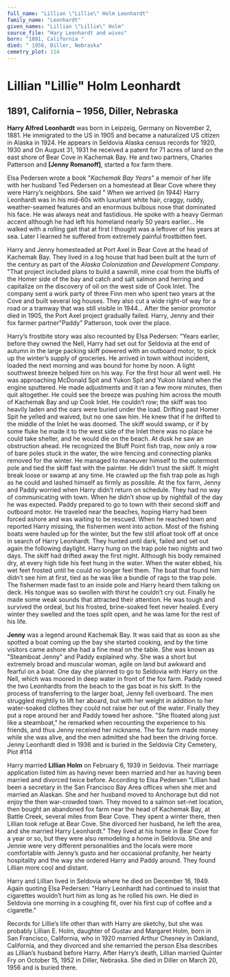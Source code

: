```yaml
---
full_name: "Lillian \"Lillie\" Holm Leonhardt"
family_name: "Leonhardt"
given_names: "Lillian \"Lillie\" Holm"
source_file: "Hary Leonhardt and wives"
born: "1891, California "
died: " 1956, Diller, Nebraska"
cemetry_plot: 114
---
```

# Lillian "Lillie" Holm Leonhardt

## 1891, California – 1956, Diller, Nebraska

**Harry Alfred Leonhardt** was born in Leipzeig, Germany on November 2,
1881. He immigrated to the US in 1905 and became a naturalized US
citizen in Alaska in 1924. He appears in Seldovia Alaska census records
for 1920, 1930 and On August 31, 1931 he received a patent for 71 acres
of land on the east shore of Bear Cove in Kachemak Bay. He and two
partners, Charles Patterson and **\[Jenny Romanoff\]**, started a fox
farm there.

Elsa Pedersen wrote a book "*Kachemak Bay Years*" a memoir of her life
with her husband Ted Pedersen on a homestead at Bear Cove where they
were Harry’s neighbors. She said " When we arrived (in 1944) Harry
Leonhardt was in his mid-60s with luxuriant white hair, craggy, ruddy,
weather-seamed features and an enormous bulbous nose that dominated his
face. He was always neat and fastidious. He spoke with a heavy German
accent although he had left his homeland nearly 50 years earlier… He
walked with a rolling gait that at first I thought was a leftover of his
years at sea. Later I learned he suffered from extremely painful
frostbitten feet.

Harry and Jenny homesteaded at Port Axel in Bear Cove at the head of
Kachemak Bay. They lived in a log house that had been built at the turn
of the century as part of the *Alaska Colonization and Development
Company*. "That project included plans to build a sawmill, mine coal
from the bluffs of the Homer side of the bay and catch and salt salmon
and herring and capitalize on the discovery of oil on the west side of
Cook Inlet. The company sent a work party of three Finn men who spent
two years at the Cove and built several log houses. They also cut a wide
right-of way for a road or a tramway that was still visible in 1944…
After the senior promotor died in 1905, the Port Axel project gradually
failed. Harry, Jenny and their fox farmer partner"Paddy" Patterson, took
over the place.

Harry’s frostbite story was also recounted by Elsa Pedersen: "Years
earlier, before they owned the Nell, Harry had set out for Seldovia at
the end of autumn in the large packing skiff powered with an outboard
motor, to pick up the winter’s supply of groceries. He arrived in town
without incident, loaded the next morning and was bound for home by
noon. A light southwest breeze helped him on his way. For the first hour
all went well. He was approaching McDonald Spit and Yukon Spit and Yukon
Island when the engine sputtered. He made adjustments and it ran a few
more minutes, then quit altogether. He could see the breeze was pushing
him across the mouth of Kachemak Bay and up Cook Inlet. He couldn’t row;
the skiff was too heavily laden and the oars were buried under the load.
Drifting past Homer Spit he yelled and waived, but no one saw him. He
knew that if he drifted to the middle of the Inlet he was doomed. The
skiff would swamp, or if by some fluke he made it to the west side of
the Inlet there was no place he could take shelter, and he would die on
the beach. At dusk he saw an obstruction ahead. He recognized the Bluff
Point fish trap, now only a row of bare poles stuck in the water, the
wire fencing and connecting planks removed for the winter. He managed to
maneuver himself to the outermost pole and tied the skiff fast with the
painter. He didn’t trust the skiff. It might break loose or swamp at any
time. He crawled up the fish trap pole as high as he could and lashed
himself as firmly as possible. At the fox farm, Jenny and Paddy worried
when Harry didn’t return on schedule. They had no way of communicating
with town. When he didn’t show up by nightfall of the day he was
expected. Paddy prepared to go to town with their second skiff and
outboard motor. He traveled near the beaches, hoping Harry had been
forced ashore and was waiting to be rescued. When he reached town and
reported Harry missing, the fishermen went into action. Most of the
fishing boats were hauled up for the winter, but the few still afloat
took off at once in search of Harry Leonhardt. They hunted until dark,
failed and set out again the following daylight. Harry hung on the trap
pole two nights and two days. The skiff had drifted away the first
night. Although his body remained dry, at every high tide his feet hung
in the water. When the water ebbed, his wet feet frosted until he could
no longer feel them. The boat that found him didn’t see him at first,
tied as he was like a bundle of rags to the trap pole. The fishermen
made fast to an inside pole and Harry heard them talking on deck. His
tongue was so swollen with thirst he couldn’t cry out. Finally he made
some weak sounds that attracted their attention. He was tough and
survived the ordeal, but his frosted, brine-soaked feet never healed.
Every winter they swelled and the toes split open, and he was lame for
the rest of his life.

**Jenny** was a legend around Kachemak Bay. It was said that as soon as
she spotted a boat coming up the bay she started cooking, and by the
time visitors came ashore she had a fine meal on the table. She was
known as "Steamboat Jenny" and Paddy explained why. She was a short but
extremely broad and muscular woman, agile on land but awkward and
fearful on a boat. One day she planned to go to Seldovia with Harry on
the Nell, which was moored in deep water in front of the fox farm. Paddy
rowed the two Leonhardts from the beach to the gas boat in his skiff. In
the process of transferring to the larger boat, Jenny fell overboard.
The men struggled mightily to lift her aboard, but with her weight in
addition to her water-soaked clothes they could not raise her out of the
water. Finally they put a rope around her and Paddy towed her ashore.
"She floated along just like a steamboat," he remarked when recounting
the experience to his friends, and thus Jenny received her nickname. The
fox farm made money while she was alive, and the men admitted she had
been the driving force. Jenny Leonhardt died in 1936 and is buried in
the Seldovia City Cemetery, Plot \#114

Harry married **Lillian Holm** on February 6, 1939 in Seldovia. Their
marriage application listed him as having never been married and her as
having been married and divorced twice before. According to Elsa
Pedersen "Lillian had been a secretary in the San Francisco Bay Area
offices when she met and married an Alaskan. She and her husband moved
to Anchorage but did not enjoy the then war-crowded town. They moved to
a salmon set-net location, then bought an abandoned fox farm near the
head of Kachemak Bay, at Battle Creek, several miles from Bear Cove.
They spent a winter there, then Lillian took refuge at Bear Cove. She
divorced her husband, he left the area, and she married Harry
Leonhardt." They lived at his home in Bear Cove for a year or so, but
they were also remodeling a home in Seldovia. She and Jennie were very
different personalities and the locals were more comfortable with
Jenny’s gusto and her occasional profanity, her hearty hospitality and
the way she ordered Harry and Paddy around. They found Lillian more cool
and distant.

Harry and Lillian lived in Seldovia where he died on December 16, 1949.
Again quoting Elsa Pedersen: "Harry Leonhardt had continued to insist
that cigarettes wouldn’t hurt him as long as he rolled his own. He died
in Seldovia one morning in a coughing fit, over his first cup of coffee
and a cigarette."

Records for Lillie’s life other than with Harry are sketchy, but she was
probably Lillian E. Holm, daughter of Gustav and Margaret Holm, born in
San Francisco, California, who in 1920 married Arthur Chesney in
Oakland, California, and they divorced and she remarried the person Elsa
describes as Lillian’s husband before Harry. After Harry’s death,
Lillian married Quinter Fry on October 15, 1952 in Diller, Nebraska. She
died in Diller on March 20, 1956 and is buried there.
